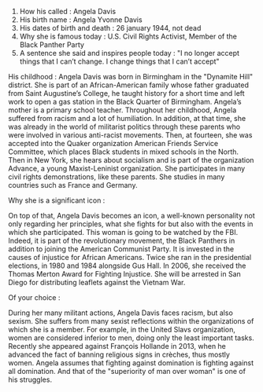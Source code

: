 1. How his called : Angela Davis 
2. His birth name : Angela Yvonne Davis
3. His dates of birth and death : 26 january 1944, not dead 
4. Why she is famous today : U.S. Civil Rights Activist, Member of the Black Panther Party
5.  A sentence she said and inspires people today : "I no longer accept things that I can’t change. I change things that I can’t accept"

His childhood : 
Angela Davis was born in Birmingham in the "Dynamite Hill" district. She is part of an African-American family whose father graduated from Saint Augustine’s College, he taught history for a short time and left work to open a gas station in the Black Quarter of Birmingham. Angela’s mother is a primary school teacher. Throughout her childhood, Angela suffered from racism and a lot of humiliation. In addition, at that time, she was already in the world of militarist politics through these parents who were involved in various anti-racist movements. Then, at fourteen, she was accepted into the Quaker organization American Friends Service Committee, which places Black students in mixed schools in the North. Then in New York, she hears about socialism and is part of the organization Advance, a young Maxist-Leninist organization. She participates in many civil rights demonstrations, like these parents. She studies in many countries such as France and Germany. 

Why she is a significant icon : 

On top of that, Angela Davis becomes an icon, a well-known personality not only regarding her principles, what she fights for but also with the events in which she participated. This woman is going to be watched by the FBI. Indeed, it is part of the revolutionary movement, the Black Panthers in addition to joining the American Communist Party. It is invested in the causes of injustice for African Americans. Twice she ran in the presidential elections, in 1980 and 1984 alongside Gus Hall. In 2006, she received the Thomas Merton Award for Fighting Injustice. She will be arrested in San Diego for distributing leaflets against the Vietnam War. 

Of your choice : 

During her many militant actions, Angela Davis faces racism, but also sexism. She suffers from many sexist reflections within the organizations of which she is a member. For example, in the United Slavs organization, women are considered inferior to men, doing only the least important tasks. Recently she appeared against François Hollande in 2013, when he advanced the fact of banning religious signs in crèches, thus mostly women. Angela assumes that fighting against domination is fighting against all domination. And that of the "superiority of man over woman" is one of his struggles. 